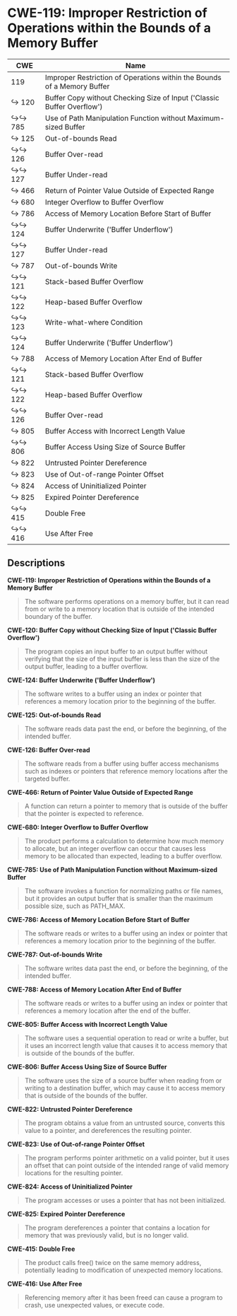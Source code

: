 # CWE-119: Improper Restriction of Operations within the Bounds of a Memory Buffer

| CWE   | Name |
|------- |------                                                                  |
| 119    | Improper Restriction of Operations within the Bounds of a Memory Buffer
| ↪ 120  | Buffer Copy without Checking Size of Input ('Classic Buffer Overflow')
| ↪↪ 785 | Use of Path Manipulation Function without Maximum-sized Buffer
| ↪ 125  | Out-of-bounds Read
| ↪↪ 126 | Buffer Over-read
| ↪↪ 127 | Buffer Under-read
| ↪ 466  | Return of Pointer Value Outside of Expected Range
| ↪ 680  | Integer Overflow to Buffer Overflow
| ↪ 786  | Access of Memory Location Before Start of Buffer
| ↪↪ 124 | Buffer Underwrite ('Buffer Underflow')
| ↪↪ 127 | Buffer Under-read
| ↪ 787  | Out-of-bounds Write
| ↪↪ 121 | Stack-based Buffer Overflow
| ↪↪ 122 | Heap-based Buffer Overflow
| ↪↪ 123 | Write-what-where Condition
| ↪↪ 124 | Buffer Underwrite ('Buffer Underflow')
| ↪ 788  | Access of Memory Location After End of Buffer
| ↪↪ 121 | Stack-based Buffer Overflow
| ↪↪ 122 | Heap-based Buffer Overflow
| ↪↪ 126 | Buffer Over-read
| ↪ 805  | Buffer Access with Incorrect Length Value
| ↪↪ 806 | Buffer Access Using Size of Source Buffer
| ↪ 822  | Untrusted Pointer Dereference
| ↪ 823  | Use of Out-of-range Pointer Offset
| ↪ 824  | Access of Uninitialized Pointer
| ↪ 825  | Expired Pointer Dereference
| ↪↪ 415 | Double Free
| ↪↪ 416 | Use After Free

## Descriptions
**CWE-119: Improper Restriction of Operations within the Bounds of a Memory Buffer**
> The software performs operations on a memory buffer, but it can read from or write to a memory location that is outside of the intended boundary of the buffer.

**CWE-120: Buffer Copy without Checking Size of Input ('Classic Buffer Overflow')**
> The program copies an input buffer to an output buffer without verifying that the size of the input buffer is less than the size of the output buffer, leading to a buffer overflow.

**CWE-124: Buffer Underwrite ('Buffer Underflow')**
> The software writes to a buffer using an index or pointer that references a memory location prior to the beginning of the buffer.

**CWE-125: Out-of-bounds Read**
> The software reads data past the end, or before the beginning, of the intended buffer.

**CWE-126: Buffer Over-read**
> The software reads from a buffer using buffer access mechanisms such as indexes or pointers that reference memory locations after the targeted buffer.

**CWE-466: Return of Pointer Value Outside of Expected Range**
> A function can return a pointer to memory that is outside of the buffer that the pointer is expected to reference.

**CWE-680: Integer Overflow to Buffer Overflow**
> The product performs a calculation to determine how much memory to allocate, but an integer overflow can occur that causes less memory to be allocated than expected, leading to a buffer overflow.

**CWE-785: Use of Path Manipulation Function without Maximum-sized Buffer**
> The software invokes a function for normalizing paths or file names, but it provides an output buffer that is smaller than the maximum possible size, such as PATH_MAX.

**CWE-786: Access of Memory Location Before Start of Buffer**
> The software reads or writes to a buffer using an index or pointer that references a memory location prior to the beginning of the buffer.

**CWE-787: Out-of-bounds Write**
> The software writes data past the end, or before the beginning, of the intended buffer.

**CWE-788: Access of Memory Location After End of Buffer**
> The software reads or writes to a buffer using an index or pointer that references a memory location after the end of the buffer.

**CWE-805: Buffer Access with Incorrect Length Value**
> The software uses a sequential operation to read or write a buffer, but it uses an incorrect length value that causes it to access memory that is outside of the bounds of the buffer.

**CWE-806: Buffer Access Using Size of Source Buffer**
> The software uses the size of a source buffer when reading from or writing to a destination buffer, which may cause it to access memory that is outside of the bounds of the buffer.

**CWE-822: Untrusted Pointer Dereference**
> The program obtains a value from an untrusted source, converts this value to a pointer, and dereferences the resulting pointer.

**CWE-823: Use of Out-of-range Pointer Offset**
> The program performs pointer arithmetic on a valid pointer, but it uses an offset that can point outside of the intended range of valid memory locations for the resulting pointer.

**CWE-824: Access of Uninitialized Pointer**
> The program accesses or uses a pointer that has not been initialized.

**CWE-825: Expired Pointer Dereference**
> The program dereferences a pointer that contains a location for memory that was previously valid, but is no longer valid.

**CWE-415: Double Free**
> The product calls free() twice on the same memory address, potentially leading to modification of unexpected memory locations.

**CWE-416: Use After Free**
> Referencing memory after it has been freed can cause a program to crash, use unexpected values, or execute code.